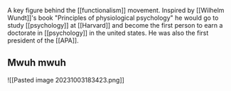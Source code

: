 A key figure behind the [[functionalism]] movement. Inspired by [[Wilhelm Wundt]]'s book "Principles of physiological psychology" he would go to study [[psychology]] at [[Harvard]] and become the first person to earn a doctorate in [[psychology]] in the united states. He was also the first president of the [[APA]]. 

## Mwuh mwuh
![[Pasted image 20231003183423.png]]